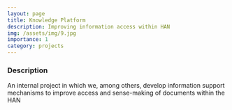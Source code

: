 ```yaml
---
layout: page
title: Knowledge Platform
description: Improving information access within HAN
img: /assets/img/9.jpg
importance: 1
category: projects
---
```






### Description

An internal project in which we, among others, develop information support mechanisms to improve access and sense-making of documents within the HAN